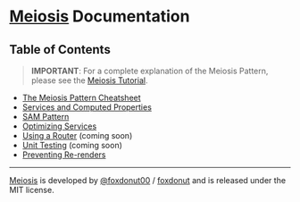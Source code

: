 # [Meiosis](https://meiosis.js.org) Documentation

## Table of Contents

> **IMPORTANT**: For a complete explanation of the Meiosis Pattern,
please see the [Meiosis Tutorial](https://meiosis.js.org/tutorial/toc.html).

- [The Meiosis Pattern Cheatsheet](the-meiosis-pattern.html)
- [Services and Computed Properties](services.html)
- [SAM Pattern](sam-pattern.html)
- [Optimizing Services](optimizing-services.html)
- [Using a Router](using-a-router.html) (coming soon)
- [Unit Testing](unit-testing.html) (coming soon)
- [Preventing Re-renders](preventing-re-renders.html)

-----

[Meiosis](https://meiosis.js.org) is developed by [@foxdonut00](http://twitter.com/foxdonut00) / [foxdonut](https://github.com/foxdonut) and is released under the MIT license.
